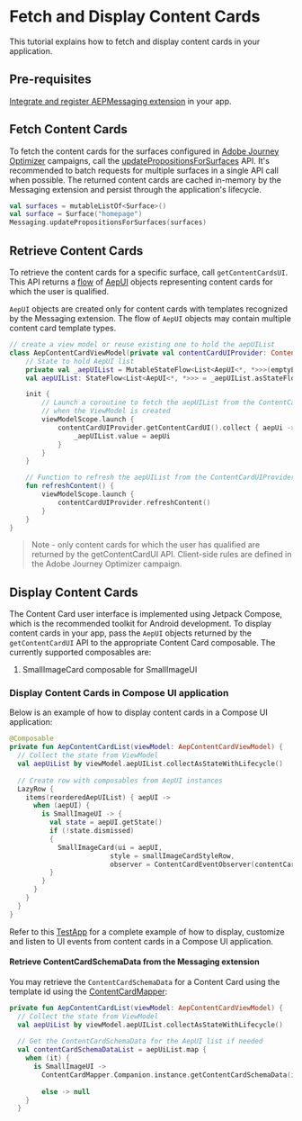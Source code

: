 # Fetch and Display Content Cards

This tutorial explains how to fetch and display content cards in your application.

## Pre-requisites

[Integrate and register AEPMessaging extension](https://developer.adobe.com/client-sdks/edge/adobe-journey-optimizer/#implement-extension-in-mobile-app) in your app.

## Fetch Content Cards

To fetch the content cards for the surfaces configured in [Adobe Journey Optimizer](https://business.adobe.com/products/journey-optimizer/adobe-journey-optimizer.html) campaigns, call the [updatePropositionsForSurfaces](https://developer.adobe.com/client-sdks/edge/adobe-journey-optimizer/code-based/api-reference/#updatepropositionsforsurfaces) API. It's recommended to batch requests for multiple surfaces in a single API call when possible. The returned content cards are cached in-memory by the Messaging extension and persist through the application's lifecycle.

```kotlin
val surfaces = mutableListOf<Surface>()
val surface = Surface("homepage")
Messaging.updatePropositionsForSurfaces(surfaces)
```

## Retrieve Content Cards

To retrieve the content cards for a specific surface, call `getContentCardsUI`. This API returns a [flow](https://developer.android.com/kotlin/flow) of [AepUI](../public-classes/aepui.md) objects representing content cards for which the user is qualified.

`AepUI` objects are created only for content cards with templates recognized by the Messaging extension. The flow of `AepUI` objects may contain multiple content card template types.

```kotlin
// create a view model or reuse existing one to hold the aepUIList
class AepContentCardViewModel(private val contentCardUIProvider: ContentCardUIProvider) : ViewModel() {
    // State to hold AepUI list
    private val _aepUIList = MutableStateFlow<List<AepUI<*, *>>>(emptyList())
    val aepUIList: StateFlow<List<AepUI<*, *>>> = _aepUIList.asStateFlow()

    init {
        // Launch a coroutine to fetch the aepUIList from the ContentCardUIProvider
        // when the ViewModel is created
        viewModelScope.launch {
            contentCardUIProvider.getContentCardUI().collect { aepUi ->
                _aepUIList.value = aepUi
            }
        }
    }

    // Function to refresh the aepUIList from the ContentCardUIProvider
    fun refreshContent() {
        viewModelScope.launch {
            contentCardUIProvider.refreshContent()
        }
    }
}
```

> Note - only content cards for which the user has qualified are returned by the getContentCardUI API. Client-side rules are defined in the Adobe Journey Optimizer campaign.

## Display Content Cards

The Content Card user interface is implemented using Jetpack Compose, which is the recommended toolkit for Android development. To display content cards in your app, pass the `AepUI` objects returned by the `getContentCardUI` API to the appropriate Content Card composable. The currently supported composables are:
1. SmallImageCard composable for SmallImageUI

### Display Content Cards in Compose UI application

Below is an example of how to display content cards in a Compose UI application:

```kotlin
@Composable
private fun AepContentCardList(viewModel: AepContentCardViewModel) {
  // Collect the state from ViewModel
  val aepUiList by viewModel.aepUIList.collectAsStateWithLifecycle()
  
  // Create row with composables from AepUI instances
  LazyRow {
    items(reorderedAepUIList) { aepUI ->                   
      when (aepUI) {
        is SmallImageUI -> {
          val state = aepUI.getState()
          if (!state.dismissed) 
          {
            SmallImageCard(ui = aepUI, 
                         style = smallImageCardStyleRow,
                         observer = ContentCardEventObserver(contentCardCallback))
          }
        }
      }
    }
  }
}    
```

Refer to this [TestApp](../../../../code/testapp/) for a complete example of how to display, customize and listen to UI events from content cards in a Compose UI application.

#### Retrieve ContentCardSchemaData from the Messaging extension

You may retrieve the `ContentCardSchemaData` for a Content Card using the template id using the [ContentCardMapper](../public-classes/contentcardmapper.md):

```kotlin
private fun AepContentCardList(viewModel: AepContentCardViewModel) {
  // Collect the state from ViewModel
  val aepUiList by viewModel.aepUIList.collectAsStateWithLifecycle()
  
  // Get the ContentCardSchemaData for the AepUI list if needed
  val contentCardSchemaDataList = aepUiList.map {
    when (it) {
      is SmallImageUI ->
      	ContentCardMapper.Companion.instance.getContentCardSchemaData(it.getTemplate().id)
      
      	else -> null
    }
  }
```
